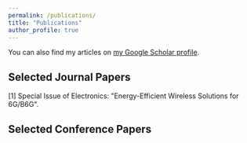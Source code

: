 ```yaml
---
permalink: /publications/
title: "Publications"
author_profile: true
---
```


You can also find my articles on [my Google Scholar profile](https://scholar.google.com/citations?hl=en&user=wYiZAMkAAAAJ&view_op=list_works&sortby=pubdate). 

## Selected Journal Papers

[1] Special Issue of Electronics: "Energy-Efficient Wireless Solutions for 6G/B6G".

## Selected Conference Papers


